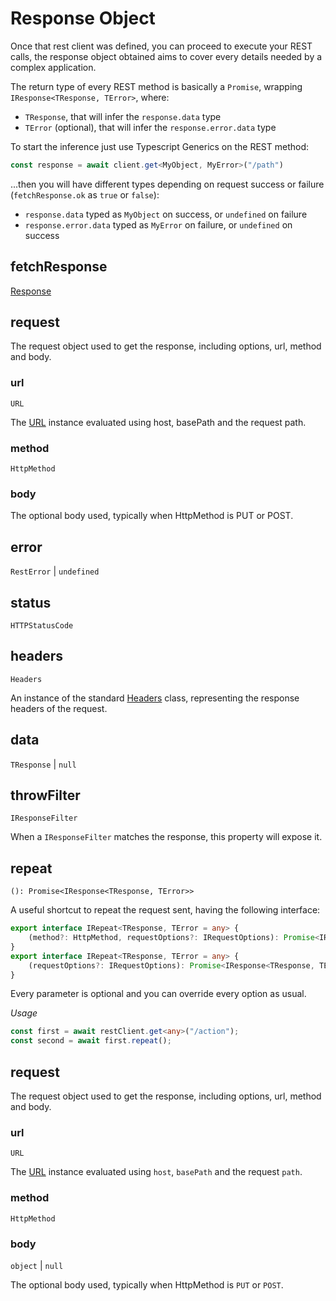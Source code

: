 
# Response Object

Once that rest client was defined, you can proceed to execute your REST calls, the response object obtained aims to cover every details needed by a complex application.

The return type of every REST method is basically a `Promise`, wrapping `IResponse<TResponse, TError>`, where:
 * `TResponse`, that will infer the `response.data` type
 * `TError` (optional), that will infer the `response.error.data` type

To start the inference just use Typescript Generics on the REST method:
```typescript
const response = await client.get<MyObject, MyError>("/path")
```
...then you will have different types depending on request success or failure (`fetchResponse.ok` as `true` or `false`):
 * `response.data` typed as `MyObject` on success, or `undefined` on failure
 * `response.error.data` typed as `MyError` on failure, or `undefined` on success

## fetchResponse

[Response](https://developer.mozilla.org/en-US/docs/Web/API/Response)

## request

The request object used to get the response, including options, url, method and body.

### url

`URL`

The [URL](https://developer.mozilla.org/en-US/docs/Web/API/URL/URL) instance evaluated using host, basePath and the request path.

### method

`HttpMethod`

### body

The optional body used, typically when HttpMethod is PUT or POST.

## error

`RestError` | `undefined`

## status

`HTTPStatusCode`

## headers

`Headers`

An instance of the standard [Headers](https://developer.mozilla.org/en-US/docs/Web/API/Fetch_API/Using_Fetch#Headers) class, representing the response headers of the request.

## data

`TResponse` | `null`

## throwFilter

`IResponseFilter`

When a `IResponseFilter` matches the response, this property will expose it.

## repeat

`(): Promise<IResponse<TResponse, TError>>`

A useful shortcut to repeat the request sent, having the following interface:

```typescript
export interface IRepeat<TResponse, TError = any> {
	(method?: HttpMethod, requestOptions?: IRequestOptions): Promise<IResponse<TResponse, TError>>
}
export interface IRepeat<TResponse, TError = any> {
	(requestOptions?: IRequestOptions): Promise<IResponse<TResponse, TError>>
}
```

Every parameter is optional and you can override every option as usual.

*Usage*
```typescript
const first = await restClient.get<any>("/action");
const second = await first.repeat();
```

## request

The request object used to get the response, including options, url, method and body.

### url

`URL`

The [URL](https://developer.mozilla.org/en-US/docs/Web/API/URL/URL) instance evaluated using `host`, `basePath` and the request `path`.

### method

`HttpMethod`

### body

`object` | `null`

The optional body used, typically when HttpMethod is `PUT` or `POST`.
